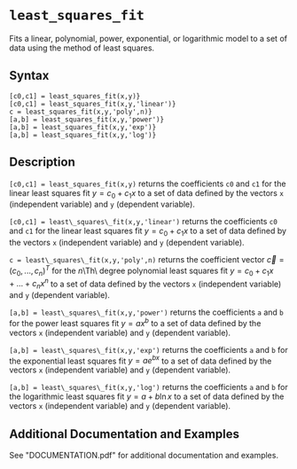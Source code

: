 # `least_squares_fit`

Fits a linear, polynomial, power, exponential, or logarithmic model to a set of data using the method of least squares.


## Syntax

`[c0,c1] = least_squares_fit(x,y)}`\
`[c0,c1] = least_squares_fit(x,y,'linear')}`\
`c = least_squares_fit(x,y,'poly',n)}`\
`[a,b] = least_squares_fit(x,y,'power')}`\
`[a,b] = least_squares_fit(x,y,'exp')}`\
`[a,b] = least_squares_fit(x,y,'log')}`


## Description

`[c0,c1] = least_squares_fit(x,y)` returns the coefficients `c0` and `c1` for the linear least squares fit $y=c_{0}+c_{1}x$ to a set of data defined by the vectors `x` (independent variable) and `y` (dependent variable).
            
`[c0,c1] = least\_squares\_fit(x,y,'linear')` returns the coefficients `c0` and `c1` for the linear least squares fit $y=c_{0}+c_{1}x$ to a set of data defined by the vectors `x` (independent variable) and `y` (dependent variable).
 
`c = least\_squares\_fit(x,y,'poly',n)` returns the coefficient vector $\vec{c}=(c_{0},...,c_{n})^T$ for the $n$\Th\ degree polynomial least squares fit $y=c_{0}+c_{1}x+\dots+c_{n}x^{n}$ to a set of data defined by the vectors `x` (independent variable) and `y` (dependent variable).

`[a,b] = least\_squares\_fit(x,y,'power')` returns the coefficients `a` and `b` for the power least squares fit $y=ax^{b}$ to a set of data defined by the vectors `x` (independent variable) and `y` (dependent variable).

`[a,b] = least\_squares\_fit(x,y,'exp')` returns the coefficients `a` and `b` for the exponential least squares fit $y=ae^{bx}$ to a set of data  defined by the vectors `x` (independent variable) and `y` (dependent variable).

`[a,b] = least\_squares\_fit(x,y,'log')` returns the coefficients `a` and `b` for the logarithmic least squares fit $y=a+b\ln{x}$ to a set of data defined by the vectors `x` (independent variable) and `y` (dependent variable).


## Additional Documentation and Examples

See "DOCUMENTATION.pdf" for additional documentation and examples.
